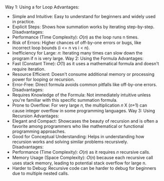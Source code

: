 Way 1: Using a for Loop
Advantages:
- Simple and Intuitive: Easy to understand for beginners and widely used in practice.
- Explicit Steps: Shows how summation works by iterating step-by-step.
Disadvantages:
- Performance (Time Complexity): 𝑂(𝑛) as the loop runs n times.
- Risk of Errors: Higher chances of off-by-one errors or bugs, like incorrect loop bounds (i <= n vs i < n).
- Inefficiency for Large: 𝑛: Iterating many times can slow down the program if n is very large.
Way 2: Using the Formula
Advantages:
- Fast (Constant Time): 𝑂(1) as it uses a mathematical formula and doesn't require iteration.
- Resource Efficient: Doesn't consume additional memory or processing power for looping or recursion.
- Error-Free: Direct formula avoids common pitfalls like off-by-one errors.
Disadvantages:
- Requires Knowledge of the Formula: Not immediately intuitive unless you're familiar with this specific summation formula.
- Prone to Overflow: For very large 𝑛, the multiplication 𝑛 X (𝑛+1) can cause integer overflow in some programming languages.
Way 3: Using Recursion
Advantages:
- Elegant and Compact: Showcases the beauty of recursion and is often a favorite among programmers who like mathematical or functional programming approaches.
- Good for Conceptual Understanding: Helps in understanding how recursion works and solving similar problems recursively.
Disadvantages:
- Performance (Time Complexity): 𝑂(𝑛) as it requires 𝑛 recursive calls.
- Memory Usage (Space Complexity): 𝑂(𝑛) because each recursive call uses stack memory, leading to potential stack overflow for large n.
- Harder to Debug: Recursive code can be harder to debug for beginners due to multiple nested calls.
